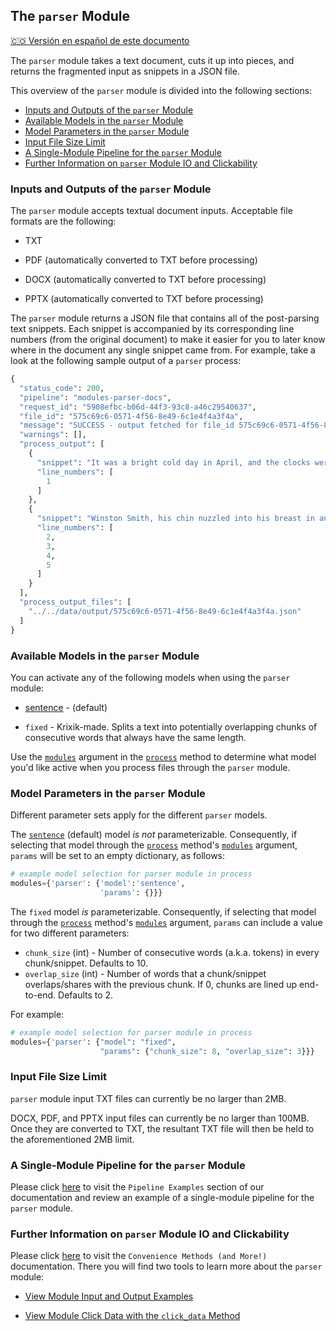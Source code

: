## The `parser` Module
[🇨🇴 Versión en español de este documento](https://krixik-docs.readthedocs.io/es-main/modulos/modulos_de_funciones_de_apoyo/modulo_parser_fragmentacion/)

The `parser` module takes a text document, cuts it up into pieces, and returns the fragmented input as snippets in a JSON file.

This overview of the `parser` module is divided into the following sections:

- [Inputs and Outputs of the `parser` Module](#inputs-and-outputs-of-the-parser-module)
- [Available Models in the `parser` Module](#available-models-in-the-parser-module)
- [Model Parameters in the `parser` Module](#model-parameters-in-the-parser-module)
- [Input File Size Limit](#input-file-size-limit)
- [A Single-Module Pipeline for the `parser` Module](#a-single-module-pipeline-for-the-parser-module)
- [Further Information on `parser` Module IO and Clickability](#further-information-on-parser-module-io-and-clickability)

### Inputs and Outputs of the `parser` Module

The `parser` module accepts textual document inputs. Acceptable file formats are the following:

- TXT

- PDF (automatically converted to TXT before processing)

- DOCX (automatically converted to TXT before processing)

- PPTX (automatically converted to TXT before processing)

The `parser` module returns a JSON file that contains all of the post-parsing text snippets. Each snippet is accompanied by its corresponding line numbers (from the original document) to make it easier for you to later know where in the document any single snippet came from. For example, take a look at the following sample output of a `parser` process:

```python
{
  "status_code": 200,
  "pipeline": "modules-parser-docs",
  "request_id": "5908efbc-b06d-44f3-93c8-a46c29540637",
  "file_id": "575c69c6-0571-4f56-8e49-6c1e4f4a3f4a",
  "message": "SUCCESS - output fetched for file_id 575c69c6-0571-4f56-8e49-6c1e4f4a3f4a.Output saved to location(s) listed in process_output_files.",
  "warnings": [],
  "process_output": [
    {
      "snippet": "It was a bright cold day in April, and the clocks were striking thirteen.",
      "line_numbers": [
        1
      ]
    },
    {
      "snippet": "Winston Smith, his chin nuzzled into his breast in an effort to escape the\nvile wind, slipped quickly through the glass doors of Victory Mansions,\nthough not quickly enough to prevent a swirl of gritty dust from entering\nalong with him.",
      "line_numbers": [
        2,
        3,
        4,
        5
      ]
    }
  ],
  "process_output_files": [
    "../../data/output/575c69c6-0571-4f56-8e49-6c1e4f4a3f4a.json"
  ]
}
```

### Available Models in the `parser` Module

You can activate any of the following models when using the `parser` module:

- [sentence](https://www.nltk.org/api/nltk.tokenize.html) - (default)

- `fixed` - Krixik-made. Splits a text into potentially overlapping chunks of consecutive words that always have the same length.

Use the [`modules`](../../system/parameters_processing_files_through_pipelines/process_method.md#selecting-models-via-the-modules-argument) argument in the [`process`](../../system/parameters_processing_files_through_pipelines/process_method.md) method to determine what model you'd like active when you process files through the `parser` module.

### Model Parameters in the `parser` Module

Different parameter sets apply for the different `parser` models.

The [`sentence`](https://www.nltk.org/api/nltk.tokenize.html) (default) model _is not_ parameterizable. Consequently, if selecting that model through the [`process`](../../system/parameters_processing_files_through_pipelines/process_method.md) method's [`modules`](../../system/parameters_processing_files_through_pipelines/process_method.md#selecting-models-via-the-modules-argument) argument, `params` will be set to an empty dictionary, as follows:

```python
# example model selection for parser module in process
modules={'parser': {'model':'sentence',
                    'params': {}}}
```

The `fixed` model _is_ parameterizable. Consequently, if selecting that model through the [`process`](../../system/parameters_processing_files_through_pipelines/process_method.md) method's [`modules`](../../system/parameters_processing_files_through_pipelines/process_method.md#selecting-models-via-the-modules-argument) argument, `params` can include a value for two different parameters:

- `chunk_size` (int) - Number of consecutive words (a.k.a. tokens) in every chunk/snippet. Defaults to 10.
- `overlap_size` (int) - Number of words that a chunk/snippet overlaps/shares with the previous chunk. If 0, chunks are lined up end-to-end. Defaults to 2.

 For example:

```python
# example model selection for parser module in process
modules={'parser': {"model": "fixed",
                    "params": {"chunk_size": 8, "overlap_size": 3}}}
```

### Input File Size Limit

`parser` module input TXT files can currently be no larger than 2MB.

DOCX, PDF, and PPTX input files can currently be no larger than 100MB. Once they are converted to TXT, the resultant TXT file will then be held to the aforementioned 2MB limit.

### A Single-Module Pipeline for the `parser` Module

Please click [here](../../examples/single_module_pipelines/single_parser.md) to visit the `Pipeline Examples` section of our documentation and review an example of a single-module pipeline for the `parser` module.

### Further Information on `parser` Module IO and Clickability

Please click [here](../../system/convenience_methods/convenience_methods.md) to visit the `Convenience Methods (and More!)` documentation. There you will find two tools to learn more about the `parser` module:

- [View Module Input and Output Examples](../../system/convenience_methods/convenience_methods.md#view-module-input-and-output-examples)

- [View Module Click Data with the `click_data` Method](../../system/convenience_methods/convenience_methods.md#view-module-click-data-with-the-click_data-method)
